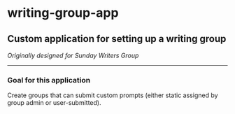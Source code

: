 # writing-group-app

## Custom application for setting up a writing group
_Originally designed for Sunday Writers Group_

********************************************

### Goal for this application ###
Create groups that can submit custom prompts (either static assigned by group admin or user-submitted). 
